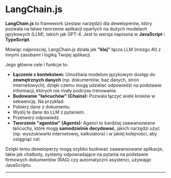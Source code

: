 # LangChain.js

**LangChain.js** to framework (zestaw narzędzi) dla deweloperów, który pozwala na łatwe tworzenie aplikacji opartych na dużych modelach językowych (LLM), takich jak GPT-4. Jest to wersja napisana w **JavaScript** i **TypeScript**.

Mówiąc najprościej, LangChain.js działa jak **"klej"** łącza LLM (mózgu AI) z innymi zasobami i logiką Twojej aplikacji.

Jego główne cele i funkcje to:

- **Łączenie z kontekstem:** Umożliwia modelom językowym dostęp do **zewnętrznych danych** (np. dokumentów, baz danych, stron internetowych), dzięki czemu mogą udzielać odpowiedzi na podstawie informacji, których nie miały podczas trenowania.
- **Budowanie "łańcuchów" (Chains):** Pozwala łączyć wiele kroków w sekwencję. Na przykład:
- Pobierz dane z dokumentu.
- Wyślij te dane do LLM z pytaniem.
- Przetwórz odpowiedź.
- **Tworzenie "agentów" (Agents):** Agenci to bardziej zaawansowane łańcuchy, które mogą **samodzielnie decydować**, jakich narzędzi użyć (np. wyszukiwarki internetowej, kalkulatora) i w jakiej kolejności, aby osiągnąć cel.

Dzięki temu deweloperzy mogą szybko budować zaawansowane aplikacje, takie jak chatboty, systemy odpowiadające na pytania na podstawie firmowych dokumentów (RAG) czy automatyczni asystenci, używając JavaScriptu.

---
